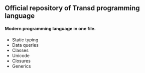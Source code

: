 ## Official repository of Transd programming language

#### Modern programming language in one file.

* Static typing
* Data queries
* Classes
* Unicode
* Closures
* Generics
